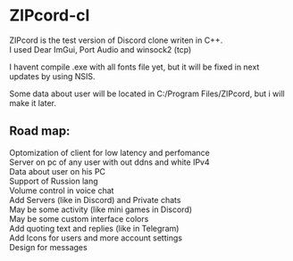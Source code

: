 # ZIPcord-cl

ZIPcord is the test version of Discord clone writen in C++.<br/>
I used Dear ImGui, Port Audio and winsock2 (tcp)<br/>

I havent compile .exe with all fonts file yet, but it will be fixed in next updates by using NSIS.<br/>

Some data about user will be located in C:/Program Files/ZIPcord, but i will make it later.<br/>

## Road map:
Optomization of client for low latency and perfomance<br/>
Server on pc of any user with out ddns and white IPv4<br/>
Data about user on his PC<br/>
Support of Russion lang<br/>
Volume control in voice chat<br/>
Add Servers (like in Discord) and Private chats<br/>
May be some activity (like mini games in Discord)<br/>
May be some custom interface colors <br/>
Add quoting text and replies (like in Telegram)<br/>
Add Icons for users and more account settings<br/>
Design for messages

